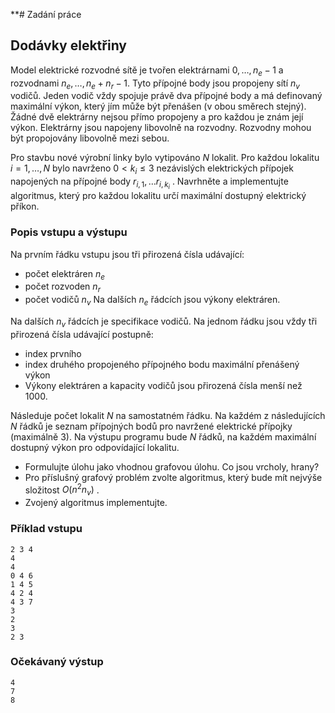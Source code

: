 **# Zadání práce
## Dodávky elektřiny
Model elektrické rozvodné sítě je tvořen elektrárnami $0, \dots, n_e-1$
a rozvodnami $n_e, \dots, n_e + n_r-1$. Tyto přípojné body jsou propojeny sítí $n_v$
vodičů. Jeden vodič vždy spojuje právě dva přípojné body a má definovaný maximální výkon, který jím může být přenášen (v obou směrech stejný). Žádné dvě elektrárny nejsou přímo propojeny a pro každou je znám její výkon. Elektrárny jsou napojeny libovolně na rozvodny. Rozvodny mohou být propojovány libovolně mezi sebou.

Pro stavbu nové výrobní linky bylo vytipováno $N$ lokalit. Pro každou lokalitu $i=1,\dots ,N$
bylo navrženo $0 < k_i \le 3$
nezávislých elektrických přípojek napojených na přípojné body $r_{i,1}, \dots r_{i,k_i}$ 
. Navrhněte a implementujte algoritmus, který pro každou lokalitu určí maximální dostupný elektrický příkon.

### Popis vstupu a výstupu
Na prvním řádku vstupu jsou tři přirozená čísla udávající:

- počet elektráren $n_e$
- počet rozvoden $n_r$
- počet vodičů $n_v$
Na dalších $n_e$ řádcích jsou výkony elektráren.

Na dalších $n_v$ řádcích je specifikace vodičů. Na jednom řádku jsou vždy tři přirozená čísla udávající postupně:

- index prvního
- index druhého propojeného přípojného bodu
maximální přenášený výkon
- Výkony elektráren a kapacity vodičů jsou přirozená čísla menší než 1000.

Následuje počet lokalit $N$
na samostatném řádku. Na každém z následujících $N$
řádků je seznam přípojných bodů pro navržené elektrické přípojky (maximálně 3). Na výstupu programu bude $N$
řádků, na každém maximální dostupný výkon pro odpovídající lokalitu.

- Formulujte úlohu jako vhodnou grafovou úlohu. Co jsou vrcholy, hrany?
- Pro příslušný grafový problém zvolte algoritmus, který bude mít nejvýše složitost $O(n^2 n_v)$
.
- Zvojený algoritmus implementujte.
### Příklad vstupu
```
2 3 4
4
4
0 4 6
1 4 5
4 2 4
4 3 7
3
2
3
2 3
```
### Očekávaný výstup
```
4
7
8
```